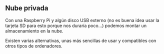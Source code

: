 ## Nube privada

Con una Raspberry Pi y algún disco USB externo (no es buena idea usar la tarjeta SD para esto porque nos duraría poco...) podemos montar un almacenamiento en la nube.

Existen varias alternativas, unas más sencillas de usar y compatibles con otros tipos de ordenadores.


